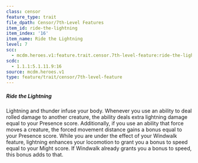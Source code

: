 ```yaml
---
class: censor
feature_type: trait
file_dpath: Censor/7th-Level Features
item_id: ride-the-lightning
item_index: '16'
item_name: Ride the Lightning
level: 7
scc:
  - mcdm.heroes.v1:feature.trait.censor.7th-level-feature:ride-the-lightning
scdc:
  - 1.1.1:5.1.11.9:16
source: mcdm.heroes.v1
type: feature/trait/censor/7th-level-feature
---
```


##### Ride the Lightning

Lightning and thunder infuse your body. Whenever you use an ability to deal rolled damage to another creature, the ability deals extra lightning damage equal to your Presence score. Additionally, if you use an ability that force moves a creature, the forced movement distance gains a bonus equal to your Presence score. While you are under the effect of your Windwalk feature, lightning enhances your locomotion to grant you a bonus to speed equal to your Might score. If Windwalk already grants you a bonus to speed, this bonus adds to that.

